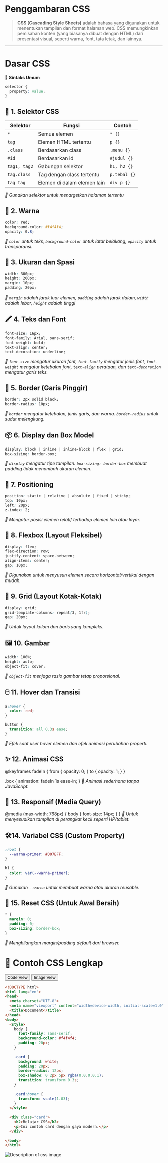 # **Penggambaran CSS**

> **CSS (Cascading Style Sheets)** adalah bahasa yang digunakan untuk menentukan tampilan dan format halaman web. CSS memungkinkan pemisahan konten (yang biasanya dibuat dengan HTML) dari presentasi visual, seperti warna, font, tata letak, dan lainnya. 

---

# **Dasar CSS**
**🔹 Sintaks Umum**
```CSS
selector {
  property: value;
}
```

## 📄 1. Selektor CSS
| Selektor | Fungsi | Contoh|
|----------|--------|-------|
| `*` |	Semua elemen|	`* {}`|
|`tag`|	Elemen HTML tertentu|	`p {}`|
|`.class`|	Berdasarkan class|	`.menu {}`|
|`#id`|	Berdasarkan id|	`#judul {}`|
|`tag1, tag2`|	Gabungan selektor|	`h1, h2 {}`|
|`tag.class`|	Tag dengan class tertentu|	`p.tebal {}`|
|`tag tag`|	Elemen di dalam elemen lain|	`div p {}`|

*📝 Gunakan selektor untuk menargetkan halaman tertentu*

## 🎨 2. Warna
```CSS
color: red;
background-color: #f4f4f4;
opacity: 0.8;
```
*📝 `color` untuk teks, `background-color` untuk latar belakang, `opacity` untuk transparansi.*

## 📐 3. Ukuran dan Spasi
```CSS
width: 300px;
height: 200px;
margin: 10px;
padding: 20px;
```
*📝 `margin` adalah jarak luar elemen, `padding` adalah jarak dalam, `width` adalah lebar, `height` adalah tinggi*

## 🖍️ 4. Teks dan Font
```CSS
font-size: 16px;
font-family: Arial, sans-serif;
font-weight: bold;
text-align: center;
text-decoration: underline;
```
*📝 `font-size` mengatur ukuran font, `font-family` mengatur jenis font, `font-weight` mengatur ketebalan font, `text-align` perataan, dan `text-decoration` mengatur garis teks.*

## 🧱 5. Border (Garis Pinggir)
```CSS
border: 2px solid black;
border-radius: 10px;
```
*📝 `border` mengatur ketebalan, jenis garis, dan warna. `border-radius` untuk sudut melengkung.*

## 📦 6. Display dan Box Model
```CSS
display: block | inline | inline-block | flex | grid;
box-sizing: border-box;
```
*📝 `display` mengatur tipe tampilan. `box-sizing: border-box` membuat padding tidak menambah ukuran elemen.*

## 📌 7. Positioning
```CSS
position: static | relative | absolute | fixed | sticky;
top: 10px;
left: 20px;
z-index: 2;
```
*📝 Mengatur posisi elemen relatif terhadap elemen lain atau layar.*

## 📏 8. Flexbox (Layout Fleksibel)
```CSS
display: flex;
flex-direction: row;
justify-content: space-between;
align-items: center;
gap: 10px;
```
*📝 Digunakan untuk menyusun elemen secara horizontal/vertikal dengan mudah.*

## 🔲 9. Grid (Layout Kotak-Kotak)
```CSS
display: grid;
grid-template-columns: repeat(3, 1fr);
gap: 20px;
```
*📝 Untuk layout kolom dan baris yang kompleks.*

## 🖼️ 10. Gambar
```CSS
width: 100%;
height: auto;
object-fit: cover;
```
*📝 `object-fit` menjaga rasio gambar tetap proporsional.*

## 🖱️ 11. Hover dan Transisi
```CSS
a:hover {
  color: red;
}

button {
  transition: all 0.3s ease;
}
```
*📝 Efek saat user hover elemen dan efek animasi perubahan properti.*

## ✨ 12. Animasi CSS
@keyframes fadeIn {
  from { opacity: 0; }
  to { opacity: 1; }
}

.box {
  animation: fadeIn 1s ease-in;
}
*📝 Animasi sederhana tanpa JavaScript.*

## 📱 13. Responsif (Media Query)
@media (max-width: 768px) {
  body {
    font-size: 14px;
  }
}
*📝 Untuk menyesuaikan tampilan di perangkat kecil seperti HP/tablet.*

## 🛠️14. Variabel CSS (Custom Property)

```CSS
:root {
  --warna-primer: #007BFF;
}

h1 {
  color: var(--warna-primer);
}
```
*📝 Gunakan `--warna` untuk membuat warna atau ukuran reusable.*

## 🧽 15. Reset CSS (Untuk Awal Bersih)
```CSS
* {
  margin: 0;
  padding: 0;
  box-sizing: border-box;
}
```
*📝 Menghilangkan margin/padding default dari browser.*

# 🧪 **Contoh CSS Lengkap**

<div class="tab-container">
  <div class="tab-buttons">
    <button class="tab-button active" data-tab="code">Code View</button>
    <button class="tab-button" data-tab="image">Image View</button>
  </div>
   <div class="tab-content">
    <div class="tab-pane active" data-tab="code">

```HTML
<!DOCTYPE html>
<html lang="en">
<head>
  <meta charset="UTF-8">
  <meta name="viewport" content="width=device-width, initial-scale=1.0">
  <title>Document</title>
</head>
<body>
  <style>
    body {
      font-family: sans-serif;
      background-color: #f4f4f4;
      padding: 20px;
    }
  
    .card {
      background: white;
      padding: 20px;
      border-radius: 12px;
      box-shadow: 0 2px 5px rgba(0,0,0,0.1);
      transition: transform 0.3s;
    }
  
    .card:hover {
      transform: scale(1.03);
    }
  </style>
  
  <div class="card">
    <h2>Belajar CSS</h2>
    <p>Ini contoh card dengan gaya modern.</p>
  </div>
  
</body>
</html>
```
</div>
<div class="tab-pane" data-tab="image">

  ![Description of css image](../images/css.png)
</div>
</div>


